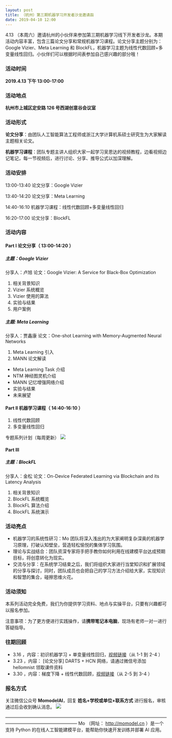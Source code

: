 ```yaml
---
layout: post
title: （杭州）第三期机器学习开发者沙龙邀请函
date: 2019-04-10 12:00
---
```

4.13 （本周六）邀请杭州的小伙伴来参加第三期机器学习线下开发者沙龙。本期活动内容丰富，包含三篇论文分享和常规机器学习课程。论文分享主题分别为：Google Vizier、Meta Learning 和 BlockFL，机器学习主题为线性代数回顾+多变量线性回归。小伙伴们可以根据时间表参加自己感兴趣的部分哦！

### 活动时间
**2019.4.13 下午 13:00-17:00**
### 活动地点
**杭州市上城区定安路 126 号西湖创意谷会议室**
### 活动形式

**论文分享**：由团队人工智能算法工程师或浙江大学计算机系硕士研究生为大家解读主题相关论文。

**机器学习课程**：团队专题主讲人组织大家一起学习吴恩达的视频教程，边看视频边记笔记，每一节视频后，进行讨论、分享、推导公式以加深理解。

### 活动安排
13:00-13:40 论文分享：Google Vizier

13:40-14:20 论文分享：Meta Learning

14:40-16:10 机器学习课程：线性代数回顾+多变量线性回归

16:20-17:00 论文分享：BlockFL
### 活动内容
#### Part I 论文分享（ 13:00-14:20 ）

##### 主题：Google Vizier
分享人：卢旭
论文：Google Vizier: A Service for Black-Box Optimization

1. 相关背景知识
2. Vizier 系统概览
3. Vizier 使用的算法
4. 实验与结果
5. 用户案例

##### 主题: Meta Learning
分享人：贾鑫康
论文：One-shot Learning with Memory-Augmented Neural Networks
1. Meta Learning 引入
2. MANN 论文解读

 - Meta Learning Task 介绍
 - NTM 神经图灵机介绍
 - MANN 记忆增强网络介绍
 - 实验与结果
 - 未来展望

#### Part II 机器学习课程（ 14:40-16:10 ）

 1. 线性代数回顾 
 2. 多变量线性回归

专题系列计划（每周更新）
![]( https://ws4.sinaimg.cn/large/006tNc79ly1g1vc0vvtowj30ii0sitbk.jpg)

#### Part III
##### 主题：BlockFL
分享人：金松
论文：On-Device Federated Learning via Blockchain and its Latency Analysis

 1. 相关背景知识
 2. BlockFL 系统概览
 3. BlockFL 算法介绍
 4. BlockFL 系统演示

### 活动亮点

- 机器学习的系统性研习：Mo 团队将深入浅出的为大家阐明复杂深奥的机器学习原理，打破认知壁垒，营造轻松愉悦的集体学习氛围。
- 理论与实战结合：团队资深专家将手把手教你如何利用在线建模平台达成预期目标，将创意转化为现实。
- 交流与分享：在系统学习结束之后，我们将组织大家进行当堂知识和扩展领域的分享与探讨，同时，团队成员也会把自己的学习方法介绍给大家，实现知识和智慧的集合，碰擦思维火花。

### 活动须知
本系列活动完全免费，我们为你提供学习资料、地点与实操平台，只要有兴趣都可以报名参加。

注意事项：为了更方便进行实践操作，请**携带笔记本电脑**，现场有老师一对一进行答疑指导。

### 往期回顾
 - 3.16 ，内容：初识机器学习 + 单变量线性回归，[视频链接][1]（从 1-1 到 2-4 ）
 - 3.23 ，内容： [论文分享]  DARTS + HCN 网络，请通过微信号添加 hellomnist 领取课件资料
 - 3.30 ，内容：梯度下降 + 线性代数回顾，[视频链接][1]（从 2-5 到 3-4 ）

### 报名方式
关注微信公众号 **MomodelAI**，回复 **姓名+学校或单位+联系方式** 进行报名，审核通过后会收到确认消息。
![]( https://ws1.sinaimg.cn/large/006tNc79gy1g1wdsw5ijfj30ws0g2juj.jpg)


  [1]: http://www.momodel.cn:8899/classroom/class?id=5c5696191afd94720cc94533&type=video

————————————————————————————————————————————————————
Mo （网址： http://momodel.cn ）是一个支持 Python 的在线人工智能建模平台，能帮助你快速开发训练并部署 AI 应用。
